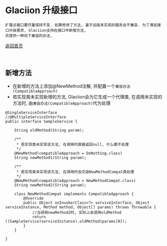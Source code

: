 # Glaciion 升级接口

```text
扩展点接口要尽量保持不变. 如果修改了方法, 基于旧版本实现的服务会不兼容. 为了满足接口升级需求, Glaciion支持在接口中新增方法, 
并提供一种向下兼容的办法. 
```

[返回首页](https://github.com/shepherdviolet/glaciion/blob/master/docs/index-cn.md)

<br>

## 新增方法

* 在新增的方法上添加@NewMethod注解, 并配置一个`兼容办法(CompatibleApproach)`
* 若实现类未实现新增的方法, Glaciion会为它生成一个代理类, 在调用未实现的方法时, 由`兼容办法(CompatibleApproach)`代为处理

```text
@SingleServiceInterface
//@MultipleServiceInterface
public interface SampleService {

    String oldMethod(String param);

    /**
     * 若实现类未实现该方法, 在调用时直接返回null, 什么都不处理
     */
    @NewMethod(compatibleApproach = DoNothing.class)
    String newMethod1(String param);

    /**
     * 若实现类未实现该方法, 在调用时会交由NewMethodCompat类处理
     */
    @NewMethod(compatibleApproach = NewMethodCompat.class)
    String newMethod2(String param);

    class NewMethodCompat implements CompatibleApproach {
        @Override
        public Object onInvoke(Class<?> serviceInterface, Object serviceInstance, Method method, Object[] params) throws Throwable {
            //当调用newMethod2时, 实际上会调用oldMethod
            return ((SampleService)serviceInstance).oldMethod(params[0]);
        }
    }

}
```
